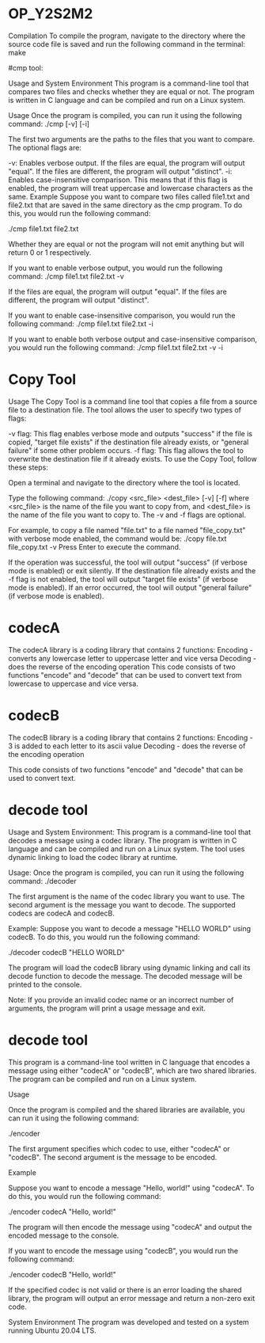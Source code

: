 # OP_Y2S2M2
Compilation
To compile the program, navigate to the directory where the source code file is saved and run the following command in the terminal:
make



#cmp tool:

Usage and System Environment
This program is a command-line tool that compares two files and checks whether they are equal or not. The program is written in C language and can be compiled and run on a Linux system.

Usage
Once the program is compiled, you can run it using the following command:
./cmp <file1> <file2> [-v] [-i]

The first two arguments are the paths to the files that you want to compare. The optional flags are:

-v: Enables verbose output. If the files are equal, the program will output "equal". If the files are different, the program will output "distinct".
-i: Enables case-insensitive comparison. This means that if this flag is enabled, the program will treat uppercase and lowercase characters as the same.
Example
Suppose you want to compare two files called file1.txt and file2.txt that are saved in the same directory as the cmp program. To do this, you would run the following command:

./cmp file1.txt file2.txt

Whether they are equal or not the program will not emit anything but will return 0 or 1 respectively.

If you want to enable verbose output, you would run the following command:
./cmp file1.txt file2.txt -v

If the files are equal, the program will output "equal". If the files are different, the program will output "distinct".

If you want to enable case-insensitive comparison, you would run the following command:
./cmp file1.txt file2.txt -i

If you want to enable both verbose output and case-insensitive comparison, you would run the following command:
./cmp file1.txt file2.txt -v -i







# Copy Tool 

Usage
The Copy Tool is a command line tool that copies a file from a source file to a destination file. The tool allows the user to specify two types of flags:

-v flag: This flag enables verbose mode and outputs "success" if the file is copied, "target file exists" if the destination file already exists, or "general failure" if some other problem occurs.
-f flag: This flag allows the tool to overwrite the destination file if it already exists.
To use the Copy Tool, follow these steps:

Open a terminal and navigate to the directory where the tool is located.

Type the following command:
./copy <src_file> <dest_file> [-v] [-f]
where <src_file> is the name of the file you want to copy from, and <dest_file> is the name of the file you want to copy to. The -v and -f flags are optional.

For example, to copy a file named "file.txt" to a file named "file_copy.txt" with verbose mode enabled, the command would be:
./copy file.txt file_copy.txt -v
Press Enter to execute the command.

If the operation was successful, the tool will output "success" (if verbose mode is enabled) or exit silently. If the destination file already exists and the -f flag is not enabled, the tool will output "target file exists" (if verbose mode is enabled). If an error occurred, the tool will output "general failure" (if verbose mode is enabled).




# codecA
The codecA library is a coding library that contains 2 functions:
Encoding - converts any lowercase letter to uppercase letter and vice versa
Decoding - does the reverse of the encoding operation
This code consists of two functions "encode" and "decode" that can be used to convert text from lowercase to uppercase and vice versa.

# codecB
The codecB library is a coding library that contains 2 functions:
Encoding - 3 is added to each letter to its ascii value
Decoding - does the reverse of the encoding operation

This code consists of two functions "encode" and "decode" that can be used to convert text.



# decode tool
Usage and System Environment:
This program is a command-line tool that decodes a message using a codec library. The program is written in C language and can be compiled and run on a Linux system. The tool uses dynamic linking to load the codec library at runtime.

Usage:
Once the program is compiled, you can run it using the following command:
./decoder <codec> <message>

The first argument is the name of the codec library you want to use. The second argument is the message you want to decode. The supported codecs are codecA and codecB.

Example:
Suppose you want to decode a message "HELLO WORLD" using codecB. To do this, you would run the following command:

./decoder codecB "HELLO WORLD"

The program will load the codecB library using dynamic linking and call its decode function to decode the message. The decoded message will be printed to the console.

Note: If you provide an invalid codec name or an incorrect number of arguments, the program will print a usage message and exit.




# decode tool
This program is a command-line tool written in C language that encodes a message using either "codecA" or "codecB", which are two shared libraries. The program can be compiled and run on a Linux system.

Usage

Once the program is compiled and the shared libraries are available, you can run it using the following command:

./encoder <codec> <message>

The first argument specifies which codec to use, either "codecA" or "codecB". The second argument is the message to be encoded.

Example

Suppose you want to encode a message "Hello, world!" using "codecA". To do this, you would run the following command:

./encoder codecA "Hello, world!"

The program will then encode the message using "codecA" and output the encoded message to the console.

If you want to encode the message using "codecB", you would run the following command:

./encoder codecB "Hello, world!"

If the specified codec is not valid or there is an error loading the shared library, the program will output an error message and return a non-zero exit code.







System Environment
The program was developed and tested on a system running Ubuntu 20.04 LTS.
